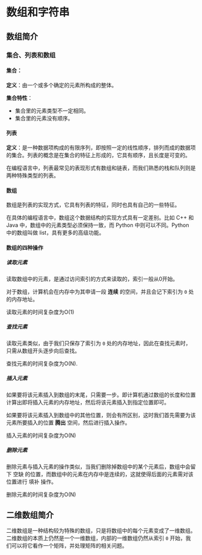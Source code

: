 # 数组和字符串

## 数组简介

### 集合、列表和数组

#### 集合：

**定义**：由一个或多个确定的元素所构成的整体。

**集合特性**：

- 集合里的元素类型不一定相同。
- 集合里的元素没有顺序。

#### 列表

**定义**：是一种数据项构成的有限序列，即按照一定的线性顺序，排列而成的数据项的集合。列表的概念是在集合的特征上形成的，它具有顺序，且长度是可变的。

在编程语言中，列表最常见的表现形式有数组和链表，而我们熟悉的栈和队列则是两种特殊类型的列表。

#### 数组

数组是列表的实现方式，它具有列表的特征，同时也具有自己的一些特征。

在具体的编程语言中，数组这个数据结构的实现方式具有一定差别。比如 C++ 和 Java 中，数组中的元素类型必须保持一致，而 Python 中则可以不同。Python 中的数组叫做 list，具有更多的高级功能。

#### 数组的四种操作

##### 读取元素

读取数组中的元素，是通过访问索引的方式来读取的，索引一般从0开始。

对于数组，计算机会在内存中为其申请一段 **连续** 的空间，并且会记下索引为 `0` 处的内存地址。

读取元素的时间复杂度为O(1)

##### 查找元素

读取元素类似，由于我们只保存了索引为 `0` 处的内存地址，因此在查找元素时，只需从数组开头逐步向后查找。

查找元素的时间复杂度为O(N).

##### 插入元素

如果要将该元素插入到数组的末尾，只需要一步。即计算机通过数组的长度和位置计算出即将插入元素的内存地址，然后将该元素插入到指定位置即可。

如果要将该元素插入到数组中的其他位置，则会有所区别，这时我们首先需要为该元素所要插入的位置 **腾出** 空间，然后进行插入操作。

插入元素的时间复杂度为O(N)

##### 删除元素

删除元素与插入元素的操作类似，当我们删除掉数组中的某个元素后，数组中会留下 空缺 的位置，而数组中的元素在内存中是连续的，这就使得后面的元素需对该位置进行 填补 操作。

删除元素的时间复杂度为O(N)

## 二维数组简介

二维数组是一种结构较为特殊的数组，只是将数组中的每个元素变成了一维数组。二维数组的本质上仍然是一个一维数组，内部的一维数组仍然从索引 `0` 开始，我们可以将它看作一个矩阵，并处理矩阵的相关问题。